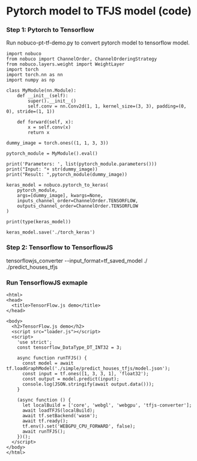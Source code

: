 


# Pytorch model to TFJS model (code)


### Step 1: Pytorch to Tensorflow

Run nobuco-pt-tf-demo.py to convert pytorch model to tensorflow model.
```
import nobuco
from nobuco import ChannelOrder, ChannelOrderingStrategy
from nobuco.layers.weight import WeightLayer
import torch
import torch.nn as nn
import numpy as np

class MyModule(nn.Module):
    def __init__(self):
        super().__init__()
        self.conv = nn.Conv2d(1, 1, kernel_size=(3, 3), padding=(0, 0), stride=(1, 1))

    def forward(self, x):
        x = self.conv(x)
        return x

dummy_image = torch.ones((1, 1, 3, 3))

pytorch_module = MyModule().eval()

print('Parameters: ', list(pytorch_module.parameters()))
print("Input: "+ str(dummy_image))
print("Result: ",pytorch_module(dummy_image))

keras_model = nobuco.pytorch_to_keras(
    pytorch_module,
    args=[dummy_image], kwargs=None,
    inputs_channel_order=ChannelOrder.TENSORFLOW,
    outputs_channel_order=ChannelOrder.TENSORFLOW
)

print(type(keras_model))

keras_model.save('./torch_keras')
```

### Step 2: Tensorflow to TensorflowJS

tensorflowjs_converter --input_format=tf_saved_model ./ ./predict_houses_tfjs

### Run TensorflowJS exmaple

```
<html>
<head>
  <title>TensorFlow.js demo</title>
</head>

<body>
  <h2>TensorFlow.js demo</h2>
  <script src="loader.js"></script>
  <script>
    'use strict';
    const tensorflow_DataType_DT_INT32 = 3;

    async function runTFJS() {
      const model = await tf.loadGraphModel('./simple/predict_houses_tfjs/model.json');
      const input = tf.ones([1, 3, 3, 1], 'float32');
      const output = model.predict(input);
      console.log(JSON.stringify(await output.data()));
    }

    (async function () {
      let localBuild = ['core', 'webgl', 'webgpu', 'tfjs-converter'];
      await loadTFJS(localBuild);
      await tf.setBackend('wasm');
      await tf.ready();
      tf.env().set('WEBGPU_CPU_FORWARD', false);
      await runTFJS();
    })();
  </script>
</body>
</html>
```
